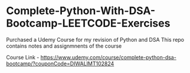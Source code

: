 # Complete-Python-With-DSA-Bootcamp-LEETCODE-Exercises
Purchased a Udemy Course for my revision of Python and DSA
This repo contains notes and assignmnents of the course

Course Link - https://www.udemy.com/course/complete-python-dsa-bootcamp/?couponCode=DIWALIMT102824
